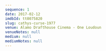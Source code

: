 ```yaml
---
sequence: 1
date: 2017-02-12
imdbId: tt0075820
slug: cathys-curse-1977
venue: Alamo Drafthouse Cinema - One Loudoun
venueNotes: null
medium: null
mediumNotes: null
---
```


